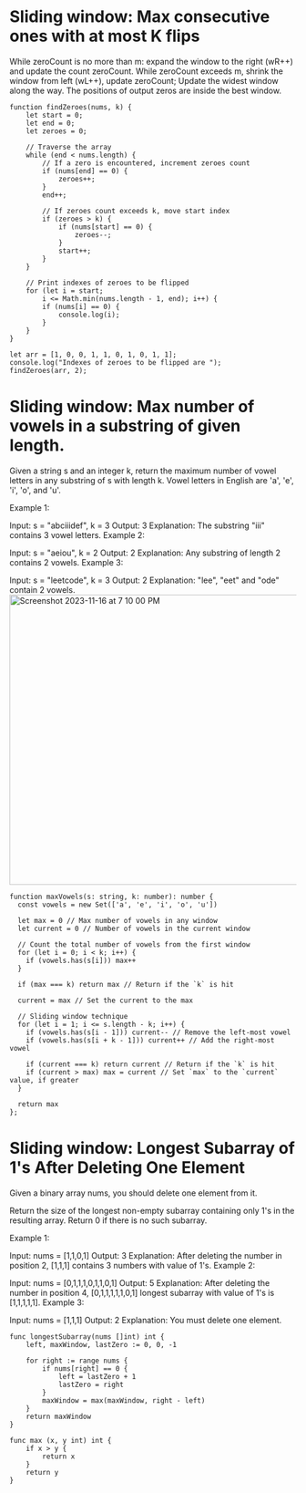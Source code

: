 # Sliding window: Max consecutive ones with at most K flips

While zeroCount is no more than m: expand the window to the right (wR++) and update the count zeroCount. 
While zeroCount exceeds m, shrink the window from left (wL++), update zeroCount; 
Update the widest window along the way. The positions of output zeros are inside the best window.

```
function findZeroes(nums, k) {
	let start = 0;
	let end = 0;
	let zeroes = 0;

	// Traverse the array
	while (end < nums.length) {
		// If a zero is encountered, increment zeroes count
		if (nums[end] == 0) {
			zeroes++;
		}
		end++;

		// If zeroes count exceeds k, move start index
		if (zeroes > k) {
			if (nums[start] == 0) {
				zeroes--;
			}
			start++;
		}
	}

	// Print indexes of zeroes to be flipped
	for (let i = start;
		i <= Math.min(nums.length - 1, end); i++) {
		if (nums[i] == 0) {
			console.log(i);
		}
	}
}

let arr = [1, 0, 0, 1, 1, 0, 1, 0, 1, 1];
console.log("Indexes of zeroes to be flipped are ");
findZeroes(arr, 2);
```

# Sliding window: Max number of vowels in a substring of given length.
Given a string s and an integer k, return the maximum number of vowel letters in any substring of s with length k.
Vowel letters in English are 'a', 'e', 'i', 'o', and 'u'.

Example 1:

Input: s = "abciiidef", k = 3
Output: 3
Explanation: The substring "iii" contains 3 vowel letters.
Example 2:

Input: s = "aeiou", k = 2
Output: 2
Explanation: Any substring of length 2 contains 2 vowels.
Example 3:

Input: s = "leetcode", k = 3
Output: 2
Explanation: "lee", "eet" and "ode" contain 2 vowels.
<img width="509" alt="Screenshot 2023-11-16 at 7 10 00 PM" src="https://github.com/gstelang/Algorithm/assets/58006887/73a52e03-2240-4e81-9528-06ff2d860c2f">

```
function maxVowels(s: string, k: number): number {
  const vowels = new Set(['a', 'e', 'i', 'o', 'u'])

  let max = 0 // Max number of vowels in any window
  let current = 0 // Number of vowels in the current window

  // Count the total number of vowels from the first window
  for (let i = 0; i < k; i++) {
    if (vowels.has(s[i])) max++
  }
  
  if (max === k) return max // Return if the `k` is hit

  current = max // Set the current to the max

  // Sliding window technique
  for (let i = 1; i <= s.length - k; i++) {
    if (vowels.has(s[i - 1])) current-- // Remove the left-most vowel
    if (vowels.has(s[i + k - 1])) current++ // Add the right-most vowel

    if (current === k) return current // Return if the `k` is hit
    if (current > max) max = current // Set `max` to the `current` value, if greater
  }

  return max
};
```

# Sliding window: Longest Subarray of 1's After Deleting One Element

Given a binary array nums, you should delete one element from it.

Return the size of the longest non-empty subarray containing only 1's in the resulting array. Return 0 if there is no such subarray.

Example 1:

Input: nums = [1,1,0,1]
Output: 3
Explanation: After deleting the number in position 2, [1,1,1] contains 3 numbers with value of 1's.
Example 2:

Input: nums = [0,1,1,1,0,1,1,0,1]
Output: 5
Explanation: After deleting the number in position 4, [0,1,1,1,1,1,0,1] longest subarray with value of 1's is [1,1,1,1,1].
Example 3:

Input: nums = [1,1,1]
Output: 2
Explanation: You must delete one element.


```
func longestSubarray(nums []int) int {
    left, maxWindow, lastZero := 0, 0, -1 

    for right := range nums { 
        if nums[right] == 0 {
            left = lastZero + 1
            lastZero = right 
        } 
        maxWindow = max(maxWindow, right - left)
    } 
    return maxWindow 
}

func max (x, y int) int {
    if x > y {
        return x 
    }
    return y 
} 
```
